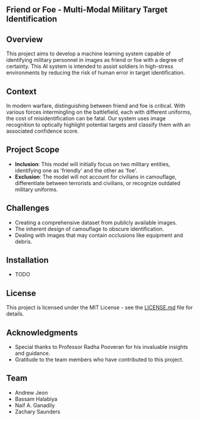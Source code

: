 ## Friend or Foe - Multi-Modal Military Target Identification


## Overview
This project aims to develop a machine learning system capable of identifying military personnel in images as friend or foe with a degree of certainty. This AI system is intended to assist soldiers in high-stress environments by reducing the risk of human error in target identification.

## Context
In modern warfare, distinguishing between friend and foe is critical. With various forces intermingling on the battlefield, each with different uniforms, the cost of misidentification can be fatal. Our system uses image recognition to optically highlight potential targets and classify them with an associated confidence score.

## Project Scope
- **Inclusion**: This model will initially focus on two military entities, identifying one as 'friendly' and the other as 'foe'.
- **Exclusion**: The model will not account for civilians in camouflage, differentiate between terrorists and civilians, or recognize outdated military uniforms.

## Challenges
- Creating a comprehensive dataset from publicly available images.
- The inherent design of camouflage to obscure identification.
- Dealing with images that may contain occlusions like equipment and debris.

## Installation
- TODO

## License
This project is licensed under the MIT License - see the [LICENSE.md](LICENSE.md) file for details.

## Acknowledgments
- Special thanks to Professor Radha Pooveran for his invaluable insights and guidance.
- Gratitude to the team members who have contributed to this project.


## Team
- Andrew Jeon
- Bassam Halabiya
- Naif A. Ganadily
- Zachary Saunders
